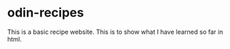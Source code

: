 # odin-recipes
This is a basic recipe website. This is to show what I have learned so far in html.

